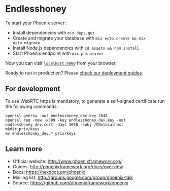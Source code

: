 # Endlesshoney

To start your Phoenix server:

  * Install dependencies with `mix deps.get`
  * Create and migrate your database with `mix ecto.create && mix ecto.migrate`
  * Install Node.js dependencies with `cd assets && npm install`
  * Start Phoenix endpoint with `mix phx.server`

Now you can visit [`localhost:4000`](http://localhost:4000) from your browser.

Ready to run in production? Please [check our deployment guides](http://www.phoenixframework.org/docs/deployment).

## For development

To use WebRTC https is mandatory, to generate a self-signed certificate run the following commands:

```
openssl genrsa -out endlesshoney_dev.key 2048
openssl req -new -x509 -key endlesshoney_dev.key -out endlesshoney_dev.cert -days 3650 -subj /CN=localhost
mkdir priv/keys
mv endlesshoney_dev.* priv/keys
```

## Learn more

  * Official website: http://www.phoenixframework.org/
  * Guides: http://phoenixframework.org/docs/overview
  * Docs: https://hexdocs.pm/phoenix
  * Mailing list: http://groups.google.com/group/phoenix-talk
  * Source: https://github.com/phoenixframework/phoenix
